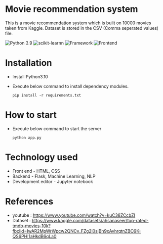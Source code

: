 # Movie recommendation system
This is a movie recommendation system which is built on 10000 movies taken from Kaggle.
Dataset is stored in the CSV (Comma seperated values) file.

![Python 3.9](https://img.shields.io/badge/Python-3.9-brightgreen.svg) 
![scikit-learnn](https://img.shields.io/badge/Library-Scikit_Learn-orange.svg)
![Framework](https://img.shields.io/badge/Framework-Flask-red)
![Frontend](https://img.shields.io/badge/Frontend-HTML/CSS/JS-yellow)

# Installation
- Install Python3.10
- Execute below command to install dependency modules.

    `pip install -r requirements.txt`

# How to start
- Execute below command to start the server

    `python app.py`

# Technology used
- Front end - HTML, CSS
- Backend - Flask, Machine Learning, NLP
- Development editor - Jupyter notebook
    
# References
- youtube : https://www.youtube.com/watch?v=kuC38ZCcbZI
- Dataset : https://www.kaggle.com/datasets/ahsanaseer/top-rated-tmdb-movies-10k?fbclid=IwAR2MpWrWpcw2QNCv_FZg2l0sjBh9xAvhrqtnZBO9K-QS6PHI1aHkdB6qLa0